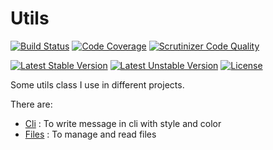 # Utils

[![Build Status](https://travis-ci.org/bulton-fr/php-utils.svg?branch=master)](https://travis-ci.org/bulton-fr/php-utils) [![Code Coverage](https://scrutinizer-ci.com/g/bulton-fr/php-utils/badges/coverage.png?b=master)](https://scrutinizer-ci.com/g/bulton-fr/php-utils/?branch=master) [![Scrutinizer Code Quality](https://scrutinizer-ci.com/g/bulton-fr/php-utils/badges/quality-score.png?b=master)](https://scrutinizer-ci.com/g/bulton-fr/php-utils/?branch=master)

[![Latest Stable Version](https://poser.pugx.org/bulton-fr/utils/v/stable.svg)](https://packagist.org/packages/bulton-fr/utils) [![Latest Unstable Version](https://poser.pugx.org/bulton-fr/utils/v/unstable.svg)](https://packagist.org/packages/bulton-fr/utils) [![License](https://poser.pugx.org/bulton-fr/utils/license.svg)](https://packagist.org/packages/bulton-fr/utils)

Some utils class I use in different projects.

There are:

* [Cli](./src/Cli) : To write message in cli with style and color
* [Files](./src/Files) : To manage and read files
